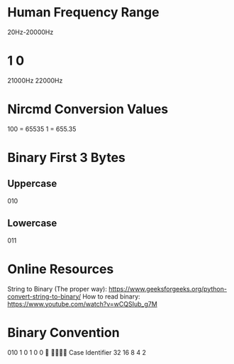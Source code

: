 # Human Frequency Range
20Hz-20000Hz

# 1         0
21000Hz     22000Hz

# Nircmd Conversion Values
100 = 65535
1 = 655.35

# Binary First 3 Bytes
## Uppercase
010

## Lowercase
011

# Online Resources
String to Binary (The proper way): https://www.geeksforgeeks.org/python-convert-string-to-binary/
How to read binary: https://www.youtube.com/watch?v=wCQSIub_g7M

# Binary Convention

010                  1 0 1 0 0
🔼                  🔼🔼🔼🔼
Case Identifier      32 16 8 4 2
